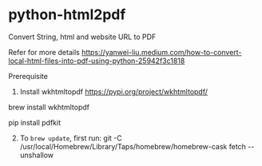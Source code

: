 # python-html2pdf
Convert String, html and website URL to PDF


Refer for more details
https://yanwei-liu.medium.com/how-to-convert-local-html-files-into-pdf-using-python-25942f3c1818


Prerequisite 
1. Install wkhtmltopdf https://pypi.org/project/wkhtmltopdf/

brew install wkhtmltopdf

pip install pdfkit

2. To `brew update`, first run:
  git -C /usr/local/Homebrew/Library/Taps/homebrew/homebrew-cask fetch --unshallow

